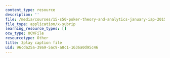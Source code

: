```yaml
---
content_type: resource
description: ''
file: /media/courses/15-s50-poker-theory-and-analytics-january-iap-2015/96cda25a39a95ac9a8c11636a0d95c46_tXVDY1HvrVU.vtt
file_type: application/x-subrip
learning_resource_types: []
ocw_type: OCWFile
resourcetype: Other
title: 3play caption file
uid: 96cda25a-39a9-5ac9-a8c1-1636a0d95c46
---
```

